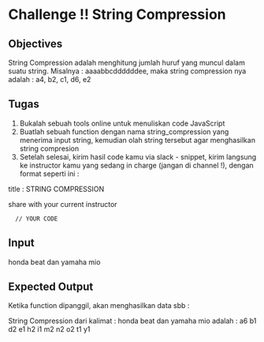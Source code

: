 # Challenge !! String Compression

## Objectives

String Compression adalah menghitung jumlah huruf yang muncul dalam suatu string. Misalnya : aaaabbcddddddee, maka string compression nya adalah : a4, b2, c1, d6, e2

## Tugas
1. Bukalah sebuah tools online untuk menuliskan code JavaScript
2. Buatlah sebuah function dengan nama string_compression yang menerima input string, kemudian olah string tersebut agar menghasilkan string compresion
3. Setelah selesai, kirim hasil code kamu via slack - snippet, kirim langsung ke instructor kamu yang sedang in charge (jangan di channel !), dengan format seperti ini :

title : STRING COMPRESSION

share with your current instructor
```
  // YOUR CODE
```

## Input
honda beat dan yamaha mio

## Expected Output
Ketika function dipanggil, akan menghasilkan data sbb :

String Compression dari kalimat : honda beat dan yamaha mio adalah :
a6
b1
d2
e1
h2
i1
m2
n2
o2
t1
y1
